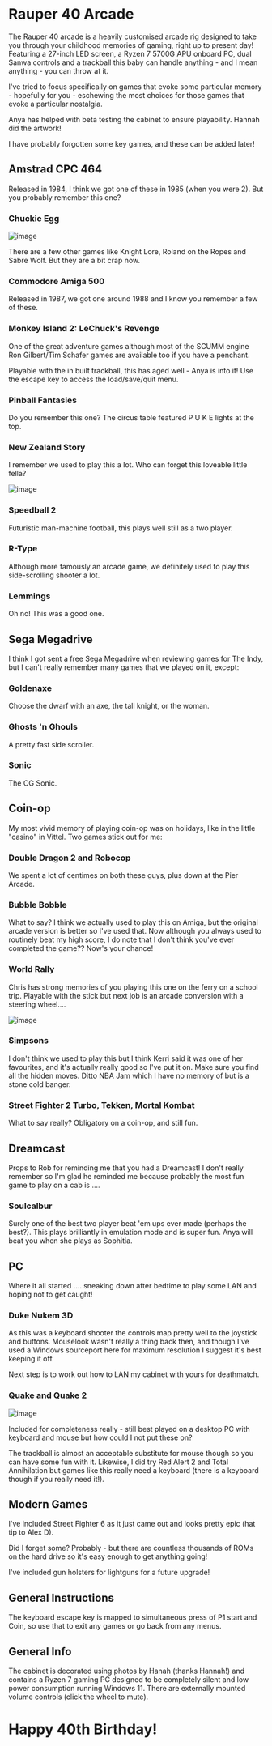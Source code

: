 # Rauper 40 Arcade

The Rauper 40 arcade is a heavily customised arcade rig designed to take you through your childhood memories of gaming, right up to present day! Featuring a 27-inch LED screen, a Ryzen 7 5700G APU onboard PC, dual Sanwa controls and a trackball this baby can handle anything - and I mean anything - you can throw at it.

I've tried to focus specifically on games that evoke some particular memory - hopefully for you - eschewing the most choices for those games that evoke a particular nostalgia.

Anya has helped with beta testing the cabinet to ensure playability. Hannah did the artwork!

I have probably forgotten some key games, and these can be added later!

## Amstrad CPC 464

Released in 1984, I think we got one of these in 1985 (when you were 2). But you probably remember this one?

### Chuckie Egg

![image](https://github.com/nickloman/arcade-of-memories/assets/116577/fa66952a-9563-4e25-aedb-10500b50441c)

There are a few other games like Knight Lore, Roland on the Ropes and Sabre Wolf. But they are a bit crap now.

### Commodore Amiga 500

Released in 1987, we got one around 1988 and I know you remember a few of these.

### Monkey Island 2: LeChuck's Revenge

One of the great adventure games although most of the SCUMM engine Ron Gilbert/Tim Schafer games are available too if you have a penchant.

Playable with the in built trackball, this has aged well - Anya is into it! Use the escape key to access the load/save/quit menu. 

### Pinball Fantasies

Do you remember this one? The circus table featured P U K E lights at the top.

### New Zealand Story

I remember we used to play this a lot. Who can forget this loveable little fella?

![image](https://github.com/nickloman/arcade-of-memories/assets/116577/1f41123b-8798-4967-bff3-4fc73010209b)

### Speedball 2

Futuristic man-machine football, this plays well still as a two player.

### R-Type

Although more famously an arcade game, we definitely used to play this side-scrolling shooter a lot.

### Lemmings

Oh no! This was a good one.

## Sega Megadrive

I think I got sent a free Sega Megadrive when reviewing games for The Indy, but I can't really remember many games that we played on it, except:

### Goldenaxe

Choose the dwarf with an axe, the tall knight, or the woman. 

### Ghosts 'n Ghouls

A pretty fast side scroller.

### Sonic

The OG Sonic.

## Coin-op

My most vivid memory of playing coin-op was on holidays, like in the little "casino" in Vittel. Two games stick out for me:

### Double Dragon 2 and Robocop

We spent a lot of centimes on both these guys, plus down at the Pier Arcade. 

### Bubble Bobble

What to say? I think we actually used to play this on Amiga, but the original arcade version is better so I've used that. Now although you always used to routinely beat my high score, I do note that I don't think you've ever completed the game?? Now's your chance!

### World Rally

Chris has strong memories of you playing this one on the ferry on a school trip. Playable with the stick but next job is an arcade conversion with a steering wheel....

![image](https://github.com/nickloman/arcade-of-memories/assets/116577/b7798114-b790-4bab-aa38-c7e7315034c1)

### Simpsons

I don't think we used to play this but I think Kerri said it was one of her favourites, and it's actually really good so I've put it on. Make sure you find all the hidden moves. Ditto NBA Jam which I have no memory of but is a stone cold banger.

### Street Fighter 2 Turbo, Tekken, Mortal Kombat

What to say really? Obligatory on a coin-op, and still fun. 

## Dreamcast

Props to Rob for reminding me that you had a Dreamcast! I don't really remember so I'm glad he reminded me because probably the most fun game to play on a cab is ....

### Soulcalbur

Surely one of the best two player beat 'em ups ever made (perhaps the best?). This plays brilliantly in emulation mode and is super fun. Anya will beat you when she plays as Sophitia.

## PC

Where it all started .... sneaking down after bedtime to play some LAN and hoping not to get caught!

### Duke Nukem 3D

As this was a keyboard shooter the controls map pretty well to the joystick and buttons. Mouselook wasn't really a thing back then, and though I've used a Windows sourceport here for maximum resolution I suggest it's best keeping it off. 

Next step is to work out how to LAN my cabinet with yours for deathmatch.

### Quake and Quake 2

![image](https://github.com/nickloman/arcade-of-memories/assets/116577/1c5a3612-fd49-408e-87e8-c1ac3b05acaa)

Included for completeness really - still best played on a desktop PC with keyboard and mouse but how could I not put these on?

The trackball is almost an acceptable substitute for mouse though so you can have some fun with it.  Likewise, I did try Red Alert 2 and Total Annihilation but games like this really need a keyboard (there is a keyboard though if you really need it!). 

## Modern Games

I've included Street Fighter 6 as it just came out and looks pretty epic (hat tip to Alex D).

Did I forget some? Probably - but there are countless thousands of ROMs on the hard drive so it's easy enough to get anything going!

I've included gun holsters for lightguns for a future upgrade!

## General Instructions

The keyboard escape key is mapped to simultaneous press of P1 start and Coin, so use that to exit any games or go back from any menus.

## General Info

The cabinet is decorated using photos by Hanah (thanks Hannah!) and contains a Ryzen 7 gaming PC designed to be completely silent and low power consumption running Windows 11. There are externally mounted volume controls (click the wheel to mute).
 
# Happy 40th Birthday!


